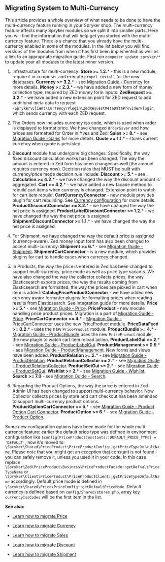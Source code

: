## Migrating System to Multi-Currency
This article provides a whole overview of what needs to be done to have the multi-currency feature running in your Spryker shop. The multi-currency feature affects many Spryker modules so we split it into smaller parts. Here you will find the information that will help get you started with the multi-currency feature.
There is a chance that you already have the multi-currency enabled in some of the modules. In the list below you will find versions of the modules from when it has first been implemented as well as a link to an appropriate migration guide.
First run `composer update spryker/*` to update your all modules to the latest minor version.

1. Infrastructure for multi-currency:
**Store >= 1.2.*** - this is a new module, require it in composer and execute `propel install` for the new databases.
**Currency >= 3.2.*** - see [Migration Guide - Currency](https://documentation.spryker.com/v4/docs/mg-currency) for more details.
**Money >= 2.3.*** - we have added a new form of money collection type, required by ZED money form inputs.
**ZedRequest >= 3.2.*** - we have added a new extension point for ZED request to add additional meta data to request `\Spryker\Client\Currency\Plugin\ZedRequestMetaDataProviderPlugin`, which sends currency with each ZED request.

2. The Orders now includes currency iso code, which is used when order is displayed to format price. We have changed `OrderSaver` and how prices are formatted for Order in Yves and Zed:
**Sales >= 8.*** - see [Migration Guide - Sales](https://documentation.spryker.com/v4/docs/mg-sales) for more details.
**Quote >= 1.1.*** - stores current currency when quote is persisted.

3. **Discount** module has undergone big changes. Specifically, the way fixed discount calculation works has been changed. The way the amount is entered in Zed form has been changed as well (the amount requires currency now). Decision rules that MUST be built with currency/price mode decision rule include:
**Discount >= 5.*** - see .
**Calculation >= 4.2.*** - we have changed the way the discount amount is aggregated.
**Cart >= 4.2.*** - we have added a new facade method to rebuild cart items when currency is changed. Extension point to watch for cart item rebuild.
**CartCurrencyConnector** - new module provides plugin for cart rebuilding. See [Currency configuration](https://documentation.spryker.com/v4/docs/currency) for more details.
**ProductDiscountConnector >= 3.2.*** - we have changed the way the net price is assigned.
**ProductLabelDiscountConnector >= 1.2.*** - we have changed the way the net price is assigned.
**ShipmentDiscountConnector >= 1.1.*** - we have changed the way the net price is assigned.

4. For Shipment, we have changed the way the default price is assigned (currency-aware). Zed money input form has also been changed to accept multi-currency:
**Shipment >= 6.*** - see [Migration Guide - Shipment](https://documentation.spryker.com/v4/docs/mg-shipment).
**ShipmentCartConnector** - is a new module, which provides plugins for cart to handle cases when currency changed. <!-- add a link See Integration guide for more details.-->

5. In Products, the way the price is entered in Zed has been changed to support multi-currency, price mode as well as price type variants. We have also changed the way the collector collects prices, the way Elasticsearch exports prices, the way the results coming from Elasticsearch are formatted, the way the prices are picked in cart when item is added:
 **CatalogPriceProductConnector** - we have added new currency aware formatter plugins for formatting prices when reading results from Elasticsearch. See Integration guide for more details.
**Price >= 5.*** - see [Migration Guide - Price](https://documentation.spryker.com/v4/docs/mg-price).
**PriceProduct** - new module handling price product prices. Migration is a part of [Migration Guide - Price](https://documentation.spryker.com/v4/docs/mg-price).
**PriceCartConnector >= 4.*** -  [Migration Guide - PriceCartConnector](https://documentation.spryker.com/v4/docs/mg-price-cart-connector) uses the new PriceProduct module.
**PriceDataFeed >= 0.2.*** - uses the new `PriceProduct` module.
**ProductBundle >= 4.*** - [Migration Guide - ProductBundle](https://documentation.spryker.com/v4/docs/mg-product-bundle) uses the new `PriceProduct` module, the new plugin to watch cart item reload action.
**ProductLabelGui >= 2.*** - see [Migration Guide - ProductLabelGui](https://documentation.spryker.com/v4/docs/mg-product-label-gui).
**ProductManagement >= 0.9.*** - see [Migration Guide - ProductManagement](https://documentation.spryker.com/v4/docs/mg-product-management). New forms and views have been added.
**ProductRelation >= 2.*** - see [Migration Guide - ProductRelation](https://documentation.spryker.com/v4/docs/mg-product-relation).
**ProductRelationCollector >= 2.*** - see [Migration Guide - ProductRelationCollector](https://documentation.spryker.com/v4/docs/mg-product-relation-collector).
**ProductSetGui >= 2.*** - see [Migration Guide - ProductSetGui](https://documentation.spryker.com/v4/docs/mg-product-set-gui).
**Wishlist >= 2.*** - see [Migration Guide - Wishlist](https://documentation.spryker.com/v4/docs/mg-wishlist).
**Search >= 7.0** - see [Migration Guide - Search](https://documentation.spryker.com/v4/docs/mg-search).

6. Regarding the Product Options, the way the price is entered in Zed Admin UI has been changed to support multi-currency behavior. Now Collector collects prices by store and cart checkout has been amended to support multi-currency product options.
**ProductOptionCartConnector >= 5.*** - see [Migration Guide - Product Option Cart Connector](https://documentation.spryker.com/v4/docs/mg-product-option-cart-connector).
**ProductOption >= 6.*** - see [Migration Guide - Product Option](https://documentation.spryker.com/v4/docs/mg-product-option).

Some new configuration options have been made for the whole multi-currency feature: earlier the default price type was defined in environment configuration like `$config[PriceProductConstants::DEFAULT_PRICE_TYPE] = 'DEFAULT'`, now it's moved to: `\Spryker\Shared\PriceProduct\PriceProductConfig::getPriceTypeDefaultName`. Please note that you might get an exception that constant is not found - you can safely remove it, unless you used it in your code. In this case replace `\Spryker\Zed\PriceProduct\Business\PriceProductFacade::getDefaultPriceTypeName` or `\Spryker\Client\PriceProduct\PriceProductClient::getPriceTypeDefaultName` accordingly. Default price mode is defined in `\Spryker\Shared\Price\PriceConfig::getDefaultPriceMode`. Default currency is defined based on `config/Shared/stores.php`, array key `currencyIsoCodes` will be the first item in the list.

**See also:**

* [Learn how to migrate Price](https://documentation.spryker.com/v4/docs/mg-price)

* [Learn how to migrate Currency](https://documentation.spryker.com/v4/docs/mg-currency)

* [Learn how to migrate Sales](https://documentation.spryker.com/v4/docs/mg-sales)

* [Learn how to migrate Discount](https://documentation.spryker.com/v4/docs/mg-discount)

* [Learn how to migrate Shipment](https://documentation.spryker.com/v4/docs/mg-shipment)

<!-- Last review date: Nov 23, 2017  by Aurimas Ličkus -->